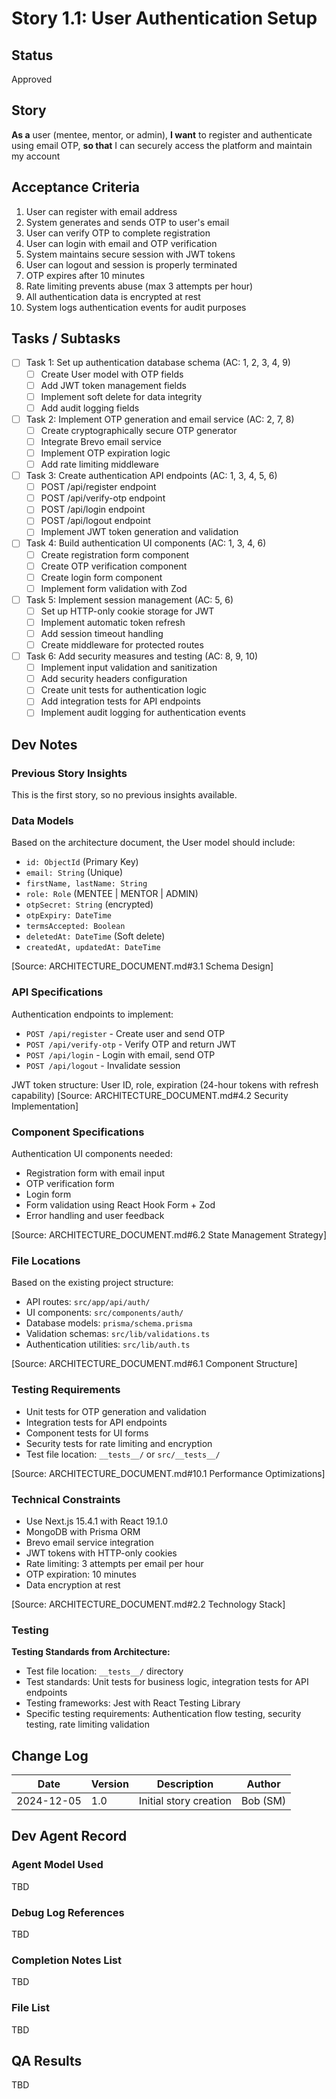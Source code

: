 # Story 1.1: User Authentication Setup

## Status
Approved

## Story
**As a** user (mentee, mentor, or admin),
**I want** to register and authenticate using email OTP,
**so that** I can securely access the platform and maintain my account

## Acceptance Criteria
1. User can register with email address
2. System generates and sends OTP to user's email
3. User can verify OTP to complete registration
4. User can login with email and OTP verification
5. System maintains secure session with JWT tokens
6. User can logout and session is properly terminated
7. OTP expires after 10 minutes
8. Rate limiting prevents abuse (max 3 attempts per hour)
9. All authentication data is encrypted at rest
10. System logs authentication events for audit purposes

## Tasks / Subtasks
- [ ] Task 1: Set up authentication database schema (AC: 1, 2, 3, 4, 9)
  - [ ] Create User model with OTP fields
  - [ ] Add JWT token management fields
  - [ ] Implement soft delete for data integrity
  - [ ] Add audit logging fields
- [ ] Task 2: Implement OTP generation and email service (AC: 2, 7, 8)
  - [ ] Create cryptographically secure OTP generator
  - [ ] Integrate Brevo email service
  - [ ] Implement OTP expiration logic
  - [ ] Add rate limiting middleware
- [ ] Task 3: Create authentication API endpoints (AC: 1, 3, 4, 5, 6)
  - [ ] POST /api/register endpoint
  - [ ] POST /api/verify-otp endpoint
  - [ ] POST /api/login endpoint
  - [ ] POST /api/logout endpoint
  - [ ] Implement JWT token generation and validation
- [ ] Task 4: Build authentication UI components (AC: 1, 3, 4, 6)
  - [ ] Create registration form component
  - [ ] Create OTP verification component
  - [ ] Create login form component
  - [ ] Implement form validation with Zod
- [ ] Task 5: Implement session management (AC: 5, 6)
  - [ ] Set up HTTP-only cookie storage for JWT
  - [ ] Implement automatic token refresh
  - [ ] Add session timeout handling
  - [ ] Create middleware for protected routes
- [ ] Task 6: Add security measures and testing (AC: 8, 9, 10)
  - [ ] Implement input validation and sanitization
  - [ ] Add security headers configuration
  - [ ] Create unit tests for authentication logic
  - [ ] Add integration tests for API endpoints
  - [ ] Implement audit logging for authentication events

## Dev Notes

### Previous Story Insights
This is the first story, so no previous insights available.

### Data Models
Based on the architecture document, the User model should include:
- `id: ObjectId` (Primary Key)
- `email: String` (Unique)
- `firstName, lastName: String`
- `role: Role` (MENTEE | MENTOR | ADMIN)
- `otpSecret: String` (encrypted)
- `otpExpiry: DateTime`
- `termsAccepted: Boolean`
- `deletedAt: DateTime` (Soft delete)
- `createdAt, updatedAt: DateTime`

[Source: ARCHITECTURE_DOCUMENT.md#3.1 Schema Design]

### API Specifications
Authentication endpoints to implement:
- `POST /api/register` - Create user and send OTP
- `POST /api/verify-otp` - Verify OTP and return JWT
- `POST /api/login` - Login with email, send OTP
- `POST /api/logout` - Invalidate session

JWT token structure: User ID, role, expiration (24-hour tokens with refresh capability)
[Source: ARCHITECTURE_DOCUMENT.md#4.2 Security Implementation]

### Component Specifications
Authentication UI components needed:
- Registration form with email input
- OTP verification form
- Login form
- Form validation using React Hook Form + Zod
- Error handling and user feedback

[Source: ARCHITECTURE_DOCUMENT.md#6.2 State Management Strategy]

### File Locations
Based on the existing project structure:
- API routes: `src/app/api/auth/`
- UI components: `src/components/auth/`
- Database models: `prisma/schema.prisma`
- Validation schemas: `src/lib/validations.ts`
- Authentication utilities: `src/lib/auth.ts`

[Source: ARCHITECTURE_DOCUMENT.md#6.1 Component Structure]

### Testing Requirements
- Unit tests for OTP generation and validation
- Integration tests for API endpoints
- Component tests for UI forms
- Security tests for rate limiting and encryption
- Test file location: `__tests__/` or `src/__tests__/`

[Source: ARCHITECTURE_DOCUMENT.md#10.1 Performance Optimizations]

### Technical Constraints
- Use Next.js 15.4.1 with React 19.1.0
- MongoDB with Prisma ORM
- Brevo email service integration
- JWT tokens with HTTP-only cookies
- Rate limiting: 3 attempts per email per hour
- OTP expiration: 10 minutes
- Data encryption at rest

[Source: ARCHITECTURE_DOCUMENT.md#2.2 Technology Stack]

### Testing
**Testing Standards from Architecture:**
- Test file location: `__tests__/` directory
- Test standards: Unit tests for business logic, integration tests for API endpoints
- Testing frameworks: Jest with React Testing Library
- Specific testing requirements: Authentication flow testing, security testing, rate limiting validation

## Change Log
| Date | Version | Description | Author |
|------|---------|-------------|--------|
| 2024-12-05 | 1.0 | Initial story creation | Bob (SM) |

## Dev Agent Record

### Agent Model Used
TBD

### Debug Log References
TBD

### Completion Notes List
TBD

### File List
TBD

## QA Results
TBD 